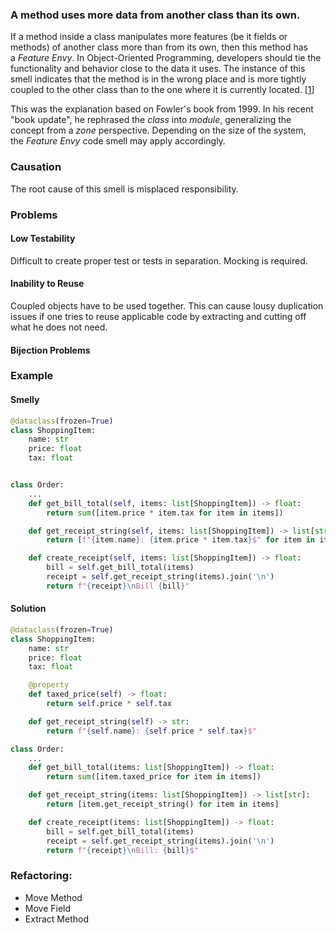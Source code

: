 ### A method uses more data from another class than its own.

If a method inside a class manipulates more features (be it fields or methods) of another class more than from its own, then this method has a _Feature Envy_. In Object-Oriented Programming, developers should tie the functionality and behavior close to the data it uses. The instance of this smell indicates that the method is in the wrong place and is more tightly coupled to the other class than to the one where it is currently located. [[1](https://luzkan.github.io/smells/feature-envy#sources)]

This was the explanation based on Fowler's book from 1999. In his recent "book update", he rephrased the _class_ into _module_, generalizing the concept from a _zone_ perspective. Depending on the size of the system, the _Feature Envy_ code smell may apply accordingly.
### Causation

The root cause of this smell is misplaced responsibility.

### Problems

#### **Low Testability**

Difficult to create proper test or tests in separation. Mocking is required.

#### **Inability to Reuse**

Coupled objects have to be used together. This can cause lousy duplication issues if one tries to reuse applicable code by extracting and cutting off what he does not need.

#### **Bijection Problems**

### Example

#### Smelly

```python
@dataclass(frozen=True)
class ShoppingItem:
    name: str
    price: float
    tax: float


class Order:
    ...
    def get_bill_total(self, items: list[ShoppingItem]) -> float:
        return sum([item.price * item.tax for item in items])

    def get_receipt_string(self, items: list[ShoppingItem]) -> list[str]:
        return [f"{item.name}: {item.price * item.tax}$" for item in items]

    def create_receipt(self, items: list[ShoppingItem]) -> float:
        bill = self.get_bill_total(items)
        receipt = self.get_receipt_string(items).join('\n')
        return f"{receipt}\nBill {bill}"
```

#### Solution

```python
@dataclass(frozen=True)
class ShoppingItem:
    name: str
    price: float
    tax: float

    @property
    def taxed_price(self) -> float:
        return self.price * self.tax

    def get_receipt_string(self) -> str:
        return f"{self.name}: {self.price * self.tax}$"

class Order:
    ...
    def get_bill_total(items: list[ShoppingItem]) -> float:
        return sum([item.taxed_price for item in items])

    def get_receipt_string(items: list[ShoppingItem]) -> list[str]:
        return [item.get_receipt_string() for item in items]

    def create_receipt(items: list[ShoppingItem]) -> float:
        bill = self.get_bill_total(items)
        receipt = self.get_receipt_string(items).join('\n')
        return f"{receipt}\nBill: {bill}$"
```

### Refactoring:

- Move Method
- Move Field
- Extract Method


